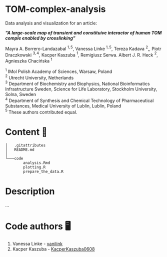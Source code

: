 # TOM-complex-analysis
Data analysis and visualization for an article:

***"A large-scale map of transient and constituive interactor of human TOM comple enabled by crosslinking"***

Mayra A. Borrero-Landazabal $^{1,5}$, Vanessa Linke $^{1,5}$, Tereza Kadava $^{2}$,, Piotr Draczkowski $^{3,4}$, 
Kacper Kaszuba $^{1}$, Remigiusz Serwa. Albert J. R. Heck $^{2}$, Agnieszka Chacińska $^{1}$

$^1$ IMol Polish Academy of Sciences, Warsaw, Poland <br>
$^2$ Utrecht University, Netherlands <br>
$^3$ Department of Biochemistry and Biophysics, National Bioinformatics Infrastructure Sweden, Science for Life Laboratory, Stockholm University, Solna, Sweden <br>
$^4$ Department of Synthesis and Chemical Technology of Pharmaceutical Substances, Medical University of Lublin, Lublin, Poland <br>
$^5$ These authors contributed equal.

# Content 📁

```
│   .gitattributes
│   README.md
│
└───code
        analysis.Rmd
        plotting.R
        prepare_the_data.R
```

# Description

...

# Code authors 🖥️

1. Vanessa Linke - [vanilink](https://github.com/vanilink)
2. Kacper Kaszuba - [KacperKaszuba0608](https://github.com/KacperKaszuba0608)